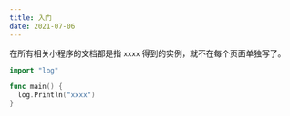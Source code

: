 ```yaml
---
title: 入门
date: 2021-07-06
---
```


在所有相关小程序的文档都是指 `xxxx` 得到的实例，就不在每个页面单独写了。

``` go
import "log"

func main() {
  log.Println("xxxx")
}
```